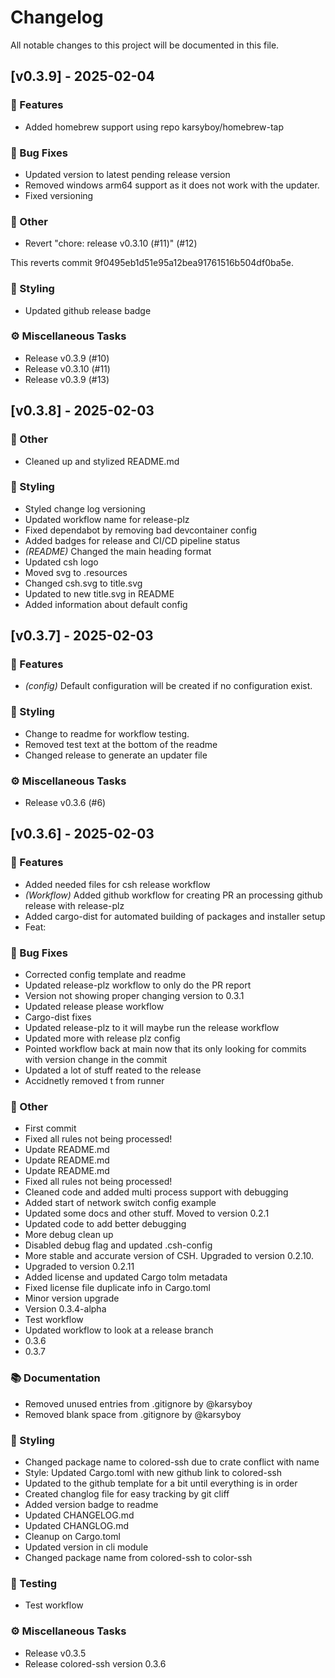 # Changelog

All notable changes to this project will be documented in this file.

## [v0.3.9] - 2025-02-04

### 🚀 Features

- Added homebrew support using repo karsyboy/homebrew-tap

### 🐛 Bug Fixes

- Updated version to latest pending release version
- Removed windows arm64 support as it does not work with the updater.
- Fixed versioning

### 💼 Other

- Revert "chore: release v0.3.10 (#11)" (#12)

This reverts commit 9f0495eb1d51e95a12bea91761516b504df0ba5e.

### 🎨 Styling

- Updated github release badge

### ⚙️ Miscellaneous Tasks

- Release v0.3.9 (#10)
- Release v0.3.10 (#11)
- Release v0.3.9 (#13)

<!-- generated by git-cliff -->
## [v0.3.8] - 2025-02-03

### 💼 Other

- Cleaned up and stylized README.md

### 🎨 Styling

- Styled change log versioning
- Updated workflow name for release-plz
- Fixed dependabot by removing bad devcontainer config
- Added badges for release and CI/CD pipeline status
- *(README)* Changed the main heading format
- Updated csh logo
- Moved svg to .resources
- Changed csh.svg to title.svg
- Updated to new title.svg in README
- Added information about default config

<!-- generated by git-cliff -->
## [v0.3.7] - 2025-02-03

### 🚀 Features

- *(config)* Default configuration will be created if no configuration exist.

### 🎨 Styling

- Change to readme for workflow testing.
- Removed test text at the bottom of the readme
- Changed release to generate an updater file

### ⚙️ Miscellaneous Tasks

- Release v0.3.6 (#6)

<!-- generated by git-cliff -->
## [v0.3.6] - 2025-02-03

### 🚀 Features

- Added needed files for csh release workflow
- *(Workflow)* Added github workflow for creating PR an processing github release with release-plz
- Added cargo-dist for automated building of packages and installer setup
- Feat:

### 🐛 Bug Fixes

- Corrected config template and readme
- Updated release-plz workflow to only do the PR report
- Version not showing proper changing version to 0.3.1
- Updated release please workflow
- Cargo-dist fixes
- Updated release-plz to it will maybe run the release workflow
- Updated more with release plz config
- Pointed workflow back at main now that its only looking for commits with version change in the commit
- Updated a lot of stuff reated to the release
- Accidnetly removed t from runner

### 💼 Other

- First commit
- Fixed all rules not being processed!
- Update README.md
- Update README.md
- Update README.md
- Fixed all rules not being processed!
- Cleaned code and added multi process support with debugging
- Added start of network switch config example
- Updated some docs and other stuff. Moved to version 0.2.1
- Updated code to add better debugging
- More debug clean up
- Disabled debug flag and updated .csh-config
- More stable and accurate version of CSH. Upgraded to version 0.2.10.
- Upgraded to version 0.2.11
- Added license and updated Cargo tolm metadata
- Fixed license file duplicate info in Cargo.toml
- Minor version upgrade
- Version 0.3.4-alpha
- Test workflow
- Updated workflow to look at a release branch
- 0.3.6
- 0.3.7

### 📚 Documentation

- Removed unused entries from .gitignore by @karsyboy
- Removed blank space from .gitignore by @karsyboy

### 🎨 Styling

- Changed package  name to colored-ssh due to crate conflict with name
- Style: Updated Cargo.toml with new github link to colored-ssh
- Updated to the github template for a bit until everything is in order
- Created changlog file for easy tracking by git cliff
- Added version badge to readme
- Updated CHANGELOG.md
- Updated CHANGLOG.md
- Cleanup on Cargo.toml
- Updated version in cli module
- Changed package name from colored-ssh to color-ssh

### 🧪 Testing

- Test workflow

### ⚙️ Miscellaneous Tasks

- Release v0.3.5
- Release colored-ssh version 0.3.6

<!-- generated by git-cliff -->
